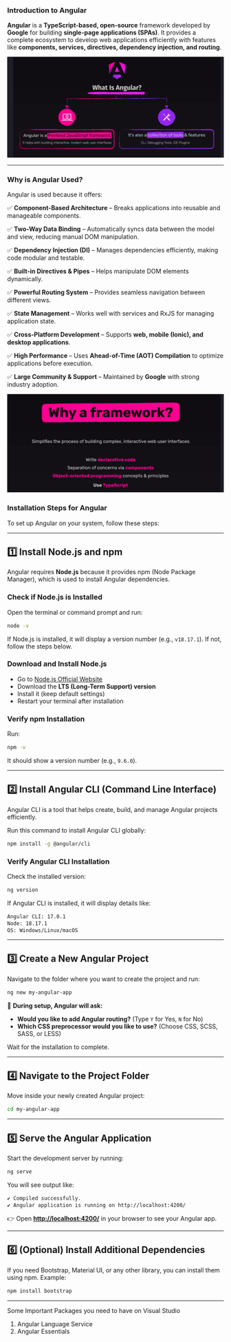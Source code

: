 ### **Introduction to Angular**

**Angular** is a **TypeScript-based, open-source** framework developed by **Google** for building **single-page applications (SPAs)**. It provides a complete ecosystem to develop web applications efficiently with features like **components, services, directives, dependency injection, and routing**.

![](Images/Image2.png)

---

### **Why is Angular Used?**

Angular is used because it offers:

✅ **Component-Based Architecture** – Breaks applications into reusable and manageable components.

✅ **Two-Way Data Binding** – Automatically syncs data between the model and view, reducing manual DOM manipulation.

✅ **Dependency Injection (DI)** – Manages dependencies efficiently, making code modular and testable.

✅ **Built-in Directives & Pipes** – Helps manipulate DOM elements dynamically.

✅ **Powerful Routing System** – Provides seamless navigation between different views.

✅ **State Management** – Works well with services and RxJS for managing application state.

✅ **Cross-Platform Development** – Supports **web, mobile (Ionic), and desktop applications**.

✅ **High Performance** – Uses **Ahead-of-Time (AOT) Compilation** to optimize applications before execution.

✅ **Large Community & Support** – Maintained by **Google** with strong industry adoption.


![](Images/Image1.png)

### **Installation Steps for Angular**

To set up Angular on your system, follow these steps:

---

## **1️⃣ Install Node.js and npm**

Angular requires **Node.js** because it provides npm (Node Package Manager), which is used to install Angular dependencies.

### **Check if Node.js is Installed**

Open the terminal or command prompt and run:

```sh
node -v
```

If Node.js is installed, it will display a version number (e.g., `v18.17.1`). If not, follow the steps below.

### **Download and Install Node.js**

- Go to [Node.js Official Website](https://nodejs.org/)
- Download the **LTS (Long-Term Support) version**
- Install it (keep default settings)
- Restart your terminal after installation

### **Verify npm Installation**

Run:

```sh
npm -v
```

It should show a version number (e.g., `9.6.0`).

---

## **2️⃣ Install Angular CLI (Command Line Interface)**

Angular CLI is a tool that helps create, build, and manage Angular projects efficiently.

Run this command to install Angular CLI globally:

```sh
npm install -g @angular/cli
```

### **Verify Angular CLI Installation**

Check the installed version:

```sh
ng version
```

If Angular CLI is installed, it will display details like:

```
Angular CLI: 17.0.1
Node: 18.17.1
OS: Windows/Linux/macOS
```

---

## **3️⃣ Create a New Angular Project**

Navigate to the folder where you want to create the project and run:

```sh
ng new my-angular-app
```

📌 **During setup, Angular will ask:**

- **Would you like to add Angular routing?** (Type `Y` for Yes, `N` for No)
- **Which CSS preprocessor would you like to use?** (Choose CSS, SCSS, SASS, or LESS)

Wait for the installation to complete.

---

## **4️⃣ Navigate to the Project Folder**

Move inside your newly created Angular project:

```sh
cd my-angular-app
```

---

## **5️⃣ Serve the Angular Application**

Start the development server by running:

```sh
ng serve
```

You will see output like:

```
✔ Compiled successfully.
✔ Angular application is running on http://localhost:4200/
```

👉 Open **[http://localhost:4200/](http://localhost:4200/)** in your browser to see your Angular app.

---

## **6️⃣ (Optional) Install Additional Dependencies**

If you need Bootstrap, Material UI, or any other library, you can install them using npm. Example:

```sh
npm install bootstrap
```

---

Some Important Packages you need to have on Visual Studio 
1. Angular Language Service
2. Angular Essentials